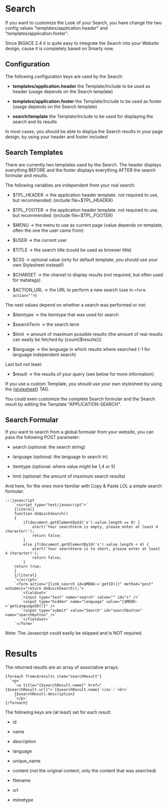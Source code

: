 # Search

If you want to customize the Look of your Search, you have change the two config values "templates/application.header" and "templates/application.footer". 

Since BIGACE 2.4 it is quite easy to integrate the Search into your Website design, cause it is completely based on Smarty now.



## Configuration

The following configuration keys are used by the Search:


*  **templates/application.header** the Template/Include to be used as header (usage depends on the Search template)

*  **templates/application.footer** the Template/Include to be used as footer (usage depends on the Search template)

*  **search/template** the Template/Include to be used for displaying the search and its results

In most cases, you should be able to displya the Search results in your page design, by using your header and footer includes!

## Search Templates

There are currently two templates used by the Search. The header displays everything BEFORE and the footer displays everything AFTER the search formular and results.

The following variables are independent from your real search:


*  $TPL_HEADER -> the application header template. not required to use, but recommended: {include file=$TPL_HEADER}

*  $TPL_FOOTER -> the application header template. not required to use, but recommended: {include file=$TPL_FOOTER}

*  $MENU -> the menu to use as current page (value depends on template, often the one the user came from)

*  $USER -> the current user

*  $TITLE -> the search title (could be used as browser title)

*  $CSS -> optional value (only for default template, you should use your own Stylesheet instead!)

*  $CHARSET -> the charset to display results (not required, but often used for metatags)

*  $ACTION_URL -> the URL to perform a new search (use in `<form action="">`)

The next values depend on whether a search was performed or not:


*  $itemtype -> the itemtype that was used for search

*  $searchTerm -> the search term 

*  $limit -> amount of maximum possible results (the amount of real results can easily be fetched by {count($results)})

*  $language -> the language in which results where searched (-1 for language independent search)

Last but not least:


*  $result -> the results of your query (see below for more information)

If you use a custom Template, you should use your own stylesheet by using the [{stylesheet}](smarty_tags/stylesheet) TAG.

You could even customize the complete Search formular and the Search result by editing the Template "APPLICATION-SEARCH".


## Search Formular

If you want to search from a global formular from your website, you can pass the following POST parameter:


*  search (optional: the search string)

*  language (optional: the language to search in)

*  itemtype (optional: where value might be 1,4 or 5)

*  limit (optional: the amount of maximum search results)

And here, for the ones more familiar with Copy & Paste LOL a simple search formular:

	:::javascript
	    `<script type="text/javascript">`
	    {literal}
	    function doQuickSearch()
	    {
	    	if(document.getElementById('s').value.length == 0) {
	            alert('Your searchterm is empty, please enter at least 4 character!');
	            return false;
	        }
	        else if(document.getElementById('s').value.length < 4) {
	            alert('Your searchterm is to short, please enter at least 4 character!');
	            return false;
	        }
		return true;
	    }
	    {/literal}
	    `</script>`
	    `<form action="{link_search id=$MENU->`getID()}" method="post" onSubmit="return doQuickSearch();">
	       `<fieldset>`
	       `<input type="text" name="search" value="" id="s" />`
	       `<input type="hidden" name="language" value="{$MENU->`getLanguageID()}" />
	       `<input type="submit" value="Search" id="searchbutton" name="searchbutton" />`
	       `</fieldset>`
	    `</form>`

Note: The Javascript could easily be skipped and is NOT required.

# Results

The returned results are an array of associative arrays:

	
	{foreach from=$results item="searchResult"}
	  `<p>`
	    `<a title="{$searchResult.name}" href="{$searchResult.url}">`{$searchResult.name}`</a>`:`<br>`
	    {$searchResult.description}
	    `</p>`
	{/foreach}


The following keys are (at least) set for each result:


*  id

*  name

*  description

*  language

*  unique_name

*  content (not the original content, only the content that was searched)

*  filename

*  url

*  mimetype

